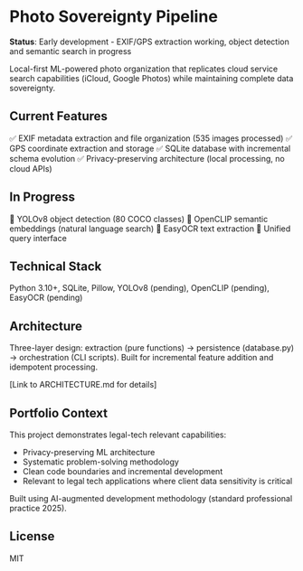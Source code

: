 # Photo Sovereignty Pipeline

**Status**: Early development - EXIF/GPS extraction working, object detection and semantic search in progress

Local-first ML-powered photo organization that replicates cloud service search 
capabilities (iCloud, Google Photos) while maintaining complete data sovereignty.

## Current Features

✅ EXIF metadata extraction and file organization (535 images processed)
✅ GPS coordinate extraction and storage
✅ SQLite database with incremental schema evolution
✅ Privacy-preserving architecture (local processing, no cloud APIs)

## In Progress

🚧 YOLOv8 object detection (80 COCO classes)
🚧 OpenCLIP semantic embeddings (natural language search)
🚧 EasyOCR text extraction
🚧 Unified query interface

## Technical Stack

Python 3.10+, SQLite, Pillow, YOLOv8 (pending), OpenCLIP (pending), EasyOCR (pending)

## Architecture

Three-layer design: extraction (pure functions) → persistence (database.py) 
→ orchestration (CLI scripts). Built for incremental feature addition and 
idempotent processing.

[Link to ARCHITECTURE.md for details]

## Portfolio Context

This project demonstrates legal-tech relevant capabilities:
- Privacy-preserving ML architecture
- Systematic problem-solving methodology
- Clean code boundaries and incremental development
- Relevant to legal tech applications where client data sensitivity is critical

Built using AI-augmented development methodology (standard professional practice 2025).

## License

MIT